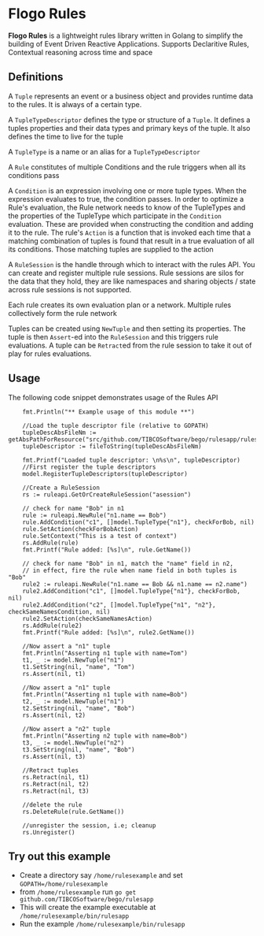 # Flogo Rules

**Flogo Rules** is a lightweight rules library written in Golang to simplify the building of Event Driven Reactive Applications. Supports Declaritive Rules, Contextual reasoning across time and space

## Definitions
A `Tuple` represents an event or a business object and provides runtime data to the rules. It is always of a certain type.

A `TupleTypeDescriptor` defines the type or structure of a `Tuple`. It defines a tuples properties and their data types and primary keys of the tuple. It also defines the time to live for the tuple

A `TupleType` is a name or an alias for a `TupleTypeDescriptor` 

A `Rule` constitutes of multiple Conditions and the rule triggers when all its conditions pass

A `Condition` is an expression involving one or more tuple types. When the expression evaluates to true, the condition passes. In order to optimize a Rule's evaluation, the Rule network needs to know of the TupleTypes and the properties of the TupleType which participate in the `Condition` evaluation. These are provided when constructing the condition and adding it to the rule.
The rule's `Action` is a function that is invoked each time that a matching combination of tuples is found that result in a true evaluation of all its conditions. Those matching tuples are supplied to the action

A `RuleSession` is the handle through which to interact with the rules API. You can create and register multiple rule sessions. Rule sessions are silos for the data that they hold, they are like namespaces and sharing objects / state across rule sessions is not supported.
 
Each rule creates its own evaluation plan or a network. Multiple rules collectively form the rule network

Tuples can be created using `NewTuple` and then setting its properties. The tuple is then `Assert`-ed into the `RuleSession` and this triggers rule evaluations.
A tuple can be `Retract`ed from the rule session to take it out of play for rules evaluations.

## Usage
The following code snippet demonstrates usage of the Rules API


		fmt.Println("** Example usage of this module **")
    
    	//Load the tuple descriptor file (relative to GOPATH)
    	tupleDescAbsFileNm := getAbsPathForResource("src/github.com/TIBCOSoftware/bego/rulesapp/rulesapp.json")
    	tupleDescriptor := fileToString(tupleDescAbsFileNm)
    
    	fmt.Printf("Loaded tuple descriptor: \n%s\n", tupleDescriptor)
    	//First register the tuple descriptors
    	model.RegisterTupleDescriptors(tupleDescriptor)
    
    	//Create a RuleSession
    	rs := ruleapi.GetOrCreateRuleSession("asession")
    
    	// check for name "Bob" in n1
    	rule := ruleapi.NewRule("n1.name == Bob")
    	rule.AddCondition("c1", []model.TupleType{"n1"}, checkForBob, nil)
    	rule.SetAction(checkForBobAction)
    	rule.SetContext("This is a test of context")
    	rs.AddRule(rule)
    	fmt.Printf("Rule added: [%s]\n", rule.GetName())
    
    	// check for name "Bob" in n1, match the "name" field in n2,
    	// in effect, fire the rule when name field in both tuples is "Bob"
    	rule2 := ruleapi.NewRule("n1.name == Bob && n1.name == n2.name")
    	rule2.AddCondition("c1", []model.TupleType{"n1"}, checkForBob, nil)
    	rule2.AddCondition("c2", []model.TupleType{"n1", "n2"}, checkSameNamesCondition, nil)
    	rule2.SetAction(checkSameNamesAction)
    	rs.AddRule(rule2)
    	fmt.Printf("Rule added: [%s]\n", rule2.GetName())
    
    	//Now assert a "n1" tuple
    	fmt.Println("Asserting n1 tuple with name=Tom")
    	t1, _ := model.NewTuple("n1")
    	t1.SetString(nil, "name", "Tom")
    	rs.Assert(nil, t1)
    
    	//Now assert a "n1" tuple
    	fmt.Println("Asserting n1 tuple with name=Bob")
    	t2, _ := model.NewTuple("n1")
    	t2.SetString(nil, "name", "Bob")
    	rs.Assert(nil, t2)
    
       	//Now assert a "n2" tuple
    	fmt.Println("Asserting n2 tuple with name=Bob")
    	t3, _ := model.NewTuple("n2")
    	t3.SetString(nil, "name", "Bob")
    	rs.Assert(nil, t3)
    
    	//Retract tuples
    	rs.Retract(nil, t1)
    	rs.Retract(nil, t2)
    	rs.Retract(nil, t3)
    
    	//delete the rule
    	rs.DeleteRule(rule.GetName())
    
    	//unregister the session, i.e; cleanup
    	rs.Unregister()


## Try out this example
* Create a directory say `/home/rulesexample` and set `GOPATH=/home/rulesexample`
* from `/home/rulesexample` run `go get github.com/TIBCOSoftware/bego/rulesapp`
* This will create the example executable at `/home/rulesexample/bin/rulesapp`
* Run the example `/home/rulesexample/bin/rulesapp`


